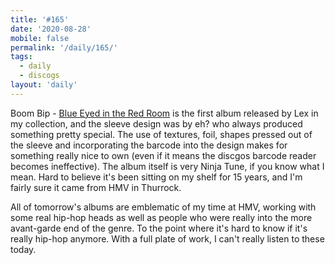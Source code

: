 ```yaml
---
title: '#165'
date: '2020-08-28'
mobile: false
permalink: '/daily/165/'
tags:
  - daily
  - discogs
layout: 'daily'
---
```


Boom Bip - [Blue Eyed in the Red Room](https://www.discogs.com/Boom-Bip-Blue-Eyed-In-The-Red-Room/release/408458) is the first album released by Lex in my collection, and the sleeve design was by eh? who always produced something pretty special. The use of textures, foil, shapes pressed out of the sleeve and incorporating the barcode into the design makes for something really nice to own (even if it means the discgos barcode reader becomes ineffective). The album itself is very Ninja Tune, if you know what I mean. Hard to believe it's been sitting on my shelf for 15 years, and I'm fairly sure it came from HMV in Thurrock.

All of tomorrow's albums are emblematic of my time at HMV, working with some real hip-hop heads as well as people who were really into the more avant-garde end of the genre. To the point where it's hard to know if it's really hip-hop anymore. With a full plate of work, I can't really listen to these today.

